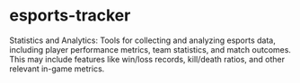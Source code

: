 # esports-tracker
Statistics and Analytics: Tools for collecting and analyzing esports data, including player performance metrics, team statistics, and match outcomes. This may include features like win/loss records, kill/death ratios, and other relevant in-game metrics.
